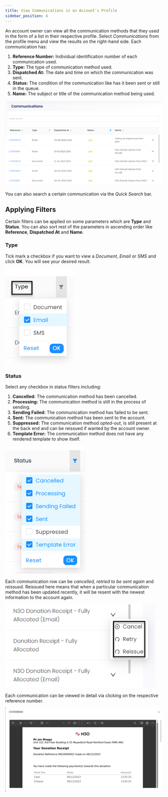 ```yaml
---
title: View Communications in an Account's Profile
sidebar_position: 4
---
```


An account owner can view all the communication methods that they used in the form of a list in their respective profile. Select *Communications* from the profile menu and view the results on the right-hand side. Each communication has:

1. **Reference Number:** Individual identification number of each communication used.  
2. **Type:** The type of communication method used.
3. **Dispatched At:** The date and time on which the communication was sent.
4. **Status:** The condition of the communication like has it been sent or still in the queue.
5. **Name:** The subject or title of the communication method being used. 

![Communication Lists](./communication-list.png)

You can also search a certain communication via the *Quick Search* bar.

## Applying Filters

Certain filters can be applied on some parameters which are **Type** and **Status**. You can also sort rest of the parameters in ascending order like **Reference**, **Dispatched At** and **Name**.

### Type

Tick mark a checkbox if you want to view a *Document*, *Email* or *SMS* and click **OK**. You will see your desired result.

![Type Filters](./type-filter.png)

### Status

Select any checkbox in status filters including:

1. **Cancelled:** The communication method has been cancelled.
2. **Processing:** The communication method is still in the process of sending.
3. **Sending Failed:** The communication method has failed to be sent.
4. **Sent:** The communication method has been sent to the account.
5. **Suppressed:** The communication method *opted-out*, is still present at the back end and can be reissued if wanted by the account owner.
6. **Template Error:** The communication method does not have any rendered template to show itself.

![Status Filters](./status-filter.png)

Each communication row can be *cancelled, retried to be sent again* and *reissued*. Reissued here means that when a particular communication method has been updated recently, it will be resent with the newest information to the account again. 

![Communication Options](./options.png)

Each communication can be viewed in detail via clicking on the respective reference number.

![Communication Detail](./communication-detail.png)
